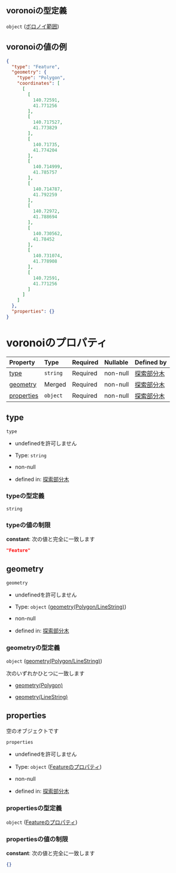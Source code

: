 ## voronoiの型定義

`object` ([ボロノイ範囲](tree_segment-properties-頂点リスト-探索部分木の頂点-properties-ボロノイ範囲.md))

## voronoiの値の例

```json
{
  "type": "Feature",
  "geometry": {
    "type": "Polygon",
    "coordinates": [
      [
        [
          140.72591,
          41.771256
        ],
        [
          140.717527,
          41.773829
        ],
        [
          140.71735,
          41.774204
        ],
        [
          140.714999,
          41.785757
        ],
        [
          140.714787,
          41.792259
        ],
        [
          140.72972,
          41.788694
        ],
        [
          140.730562,
          41.78452
        ],
        [
          140.731074,
          41.778908
        ],
        [
          140.72591,
          41.771256
        ]
      ]
    ]
  },
  "properties": {}
}
```

# voronoiのプロパティ

| Property                  | Type     | Required | Nullable | Defined by                                                                                                                                                                               |
| :------------------------ | :------- | :------- | :------- | :--------------------------------------------------------------------------------------------------------------------------------------------------------------------------------------- |
| [type](#type)             | `string` | Required | non-null | [探索部分木](tree_segment-properties-頂点リスト-探索部分木の頂点-properties-ボロノイ範囲-properties-type.md "undefined#/properties/node_list/items/properties/voronoi/properties/type")                          |
| [geometry](#geometry)     | Merged   | Required | non-null | [探索部分木](tree_segment-properties-頂点リスト-探索部分木の頂点-properties-ボロノイ範囲-properties-geometrypolygonlinestring.md "undefined#/properties/node_list/items/properties/voronoi/properties/geometry") |
| [properties](#properties) | `object` | Required | non-null | [探索部分木](tree_segment-properties-頂点リスト-探索部分木の頂点-properties-ボロノイ範囲-properties-featureのプロパティ.md "undefined#/properties/node_list/items/properties/voronoi/properties/properties")           |

## type



`type`

*   undefinedを許可しません

*   Type: `string`

*   non-null

*   defined in: [探索部分木](tree_segment-properties-頂点リスト-探索部分木の頂点-properties-ボロノイ範囲-properties-type.md "undefined#/properties/node_list/items/properties/voronoi/properties/type")

### typeの型定義

`string`

### typeの値の制限

**constant**: 次の値と完全に一致します

```json
"Feature"
```

## geometry



`geometry`

*   undefinedを許可しません

*   Type: `object` ([geometry(Polygon/LineString)](tree_segment-properties-頂点リスト-探索部分木の頂点-properties-ボロノイ範囲-properties-geometrypolygonlinestring.md))

*   non-null

*   defined in: [探索部分木](tree_segment-properties-頂点リスト-探索部分木の頂点-properties-ボロノイ範囲-properties-geometrypolygonlinestring.md "undefined#/properties/node_list/items/properties/voronoi/properties/geometry")

### geometryの型定義

`object` ([geometry(Polygon/LineString)](tree_segment-properties-頂点リスト-探索部分木の頂点-properties-ボロノイ範囲-properties-geometrypolygonlinestring.md))

次のいずれかひとつに一致します

*   [geometry(Polygon)](tree_segment-properties-頂点リスト-探索部分木の頂点-properties-ボロノイ範囲-properties-geometrypolygonlinestring-oneof-geometrypolygon.md "check type definition")

*   [geometry(LineString)](tree_segment-properties-頂点リスト-探索部分木の頂点-properties-ボロノイ範囲-properties-geometrypolygonlinestring-oneof-geometrylinestring.md "check type definition")

## properties

空のオブジェクトです

`properties`

*   undefinedを許可しません

*   Type: `object` ([Featureのプロパティ](tree_segment-properties-頂点リスト-探索部分木の頂点-properties-ボロノイ範囲-properties-featureのプロパティ.md))

*   non-null

*   defined in: [探索部分木](tree_segment-properties-頂点リスト-探索部分木の頂点-properties-ボロノイ範囲-properties-featureのプロパティ.md "undefined#/properties/node_list/items/properties/voronoi/properties/properties")

### propertiesの型定義

`object` ([Featureのプロパティ](tree_segment-properties-頂点リスト-探索部分木の頂点-properties-ボロノイ範囲-properties-featureのプロパティ.md))

### propertiesの値の制限

**constant**: 次の値と完全に一致します

```json
{}
```
